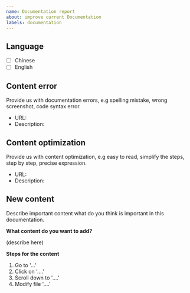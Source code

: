 ```yaml
---
name: Documentation report
about: improve current Documentation
labels: documentation
---
```



## Language

- [ ] Chinese
- [ ] English

## Content error

Provide us with documentation errors, e.g spelling mistake, wrong screenshot, code syntax error.

* URL: 
* Description: 

## Content optimization

Provide us with content optimization, e.g easy to read, simplify the steps, step by step, precise expression.

* URL: 
* Description: 

## New content

Describe important content what do you think is important in this documentation.

**What content do you want to add?**  

(describe here) 

**Steps for the content**  

1. Go to '...'
2. Click on '....'
3. Scroll down to '....'
4. Modify file '....'
